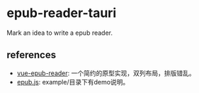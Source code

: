# epub-reader-tauri
Mark an idea to write a epub reader.

## references
- [vue-epub-reader](https://github.com/lyh-create/vue-epub-reader): 一个简约的原型实现，双列布局，排版错乱。
- [epub.js](https://github.com/futurepress/epub.js): example/目录下有demo说明。
